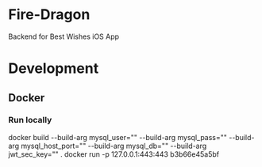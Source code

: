 # Fire-Dragon
Backend for Best Wishes iOS App

# Development
## Docker

### Run locally
docker build --build-arg mysql_user="" --build-arg mysql_pass="" --build-arg mysql_host_port="" --build-arg mysql_db="" --build-arg jwt_sec_key="" .
docker run -p 127.0.0.1:443:443 b3b66e45a5bf

